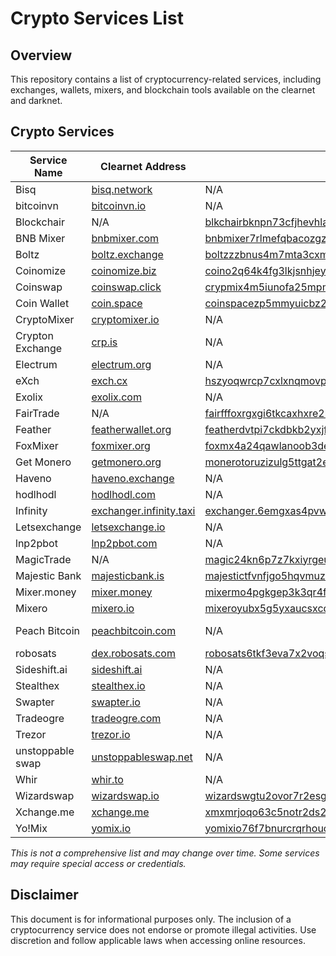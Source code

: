 # Crypto Services List

## Overview
This repository contains a list of cryptocurrency-related services, including exchanges, wallets, mixers, and blockchain tools available on the clearnet and darknet.

## Crypto Services

| Service Name | Clearnet Address | Onion Address | Type | JavaScript Required | Open Source |
|-------------|-----------------|---------------|------|--------------------|-------------|
| Bisq | [bisq.network](https://bisq.network/) | N/A | Exchange | No | Public |
| bitcoinvn | [bitcoinvn.io](https://bitcoinvn.io/) | N/A | Exchange | Yes | Private |
| Blockchair | N/A | [blkchairbknpn73cfjhevhla7rkp4ed5gg2knctvv7it4lioy22defid.onion](http://blkchairbknpn73cfjhevhla7rkp4ed5gg2knctvv7it4lioy22defid.onion/) | Blockchain | No | Private |
| BNB Mixer | [bnbmixer.com](https://www.bnbmixer.com/) | [bnbmixer7rlmefqbacozgzgywq2dhzvfudzu2bort76c6jodmjohnyyd.onion](http://bnbmixer7rlmefqbacozgzgywq2dhzvfudzu2bort76c6jodmjohnyyd.onion/) | Mixer | No | Private |
| Boltz | [boltz.exchange](https://boltz.exchange/) | [boltzzzbnus4m7mta3cxmflnps4fp7dueu2tgurstbvrbt6xswzcocyd.onion](http://boltzzzbnus4m7mta3cxmflnps4fp7dueu2tgurstbvrbt6xswzcocyd.onion/) | Exchange | Yes | Public |
| Coinomize | [coinomize.biz](https://coinomize.biz/) | [coino2q64k4fg3lkjsnhjeydzwykw22a56u5nf2rdfzkjuy3jbwvypqd.onion](http://coino2q64k4fg3lkjsnhjeydzwykw22a56u5nf2rdfzkjuy3jbwvypqd.onion/) | Mixer | No | Private |
| Coinswap | [coinswap.click](https://coinswap.click/) | [crypmix4m5iunofa25mpmiihdb56oaqg57tvrebqatc6otn3w65qhlid.onion](http://crypmix4m5iunofa25mpmiihdb56oaqg57tvrebqatc6otn3w65qhlid.onion/) | Mixer | No | Private |
| Coin Wallet | [coin.space](https://coin.space/) | [coinspacezp5mmyuicbz2hoafbnduj4vzkttq3grn5mnwdue5t343zid.onion](https://coinspacezp5mmyuicbz2hoafbnduj4vzkttq3grn5mnwdue5t343zid.onion/) | Wallet | Yes | Private |
| CryptoMixer | [cryptomixer.io](https://cryptomixer.io/) | N/A | Swapper | No | Private |
| Crypton Exchange | [crp.is](https://crp.is/) | N/A | Exchange | Yes | Private |
| Electrum | [electrum.org](https://electrum.org/) | N/A | Wallet | No | Public |
| eXch | [exch.cx](https://exch.cx/) | [hszyoqwrcp7cxlxnqmovp6vjvmnwj33g4wviuxqzq47emieaxjaperyd.onion](http://hszyoqwrcp7cxlxnqmovp6vjvmnwj33g4wviuxqzq47emieaxjaperyd.onion/) | Exchange | No | Private |
| Exolix | [exolix.com](https://exolix.com/) | N/A | Exchange | Yes | Private |
| FairTrade | N/A | [fairfffoxrgxgi6tkcaxhxre2hpwiuf6autt75ianjkvmcn65dxxydad.onion](http://fairfffoxrgxgi6tkcaxhxre2hpwiuf6autt75ianjkvmcn65dxxydad.onion/) | Escrow | No | Private |
| Feather | [featherwallet.org](https://featherwallet.org/) | [featherdvtpi7ckdbkb2yxjfwx3oyvr3xjz3oo4rszylfzjdg6pbm3id.onion](http://featherdvtpi7ckdbkb2yxjfwx3oyvr3xjz3oo4rszylfzjdg6pbm3id.onion/) | Wallet | No | Public |
| FoxMixer | [foxmixer.org](https://www.foxmixer.org/) | [foxmx4a24qawlanoob3dey6owlqwwwdidky3s2jq5ceeqz434h2balqd.onion](http://foxmx4a24qawlanoob3dey6owlqwwwdidky3s2jq5ceeqz434h2balqd.onion/) | Mixer | No | Private |
| Get Monero | [getmonero.org](https://www.getmonero.org/) | [monerotoruzizulg5ttgat2emf4d6fbmiea25detrmmy7erypseyteyd.onion](http://monerotoruzizulg5ttgat2emf4d6fbmiea25detrmmy7erypseyteyd.onion/) | Wallet | No | Public |
| Haveno | [haveno.exchange](https://haveno.exchange/) | N/A | Exchange | No | Public |
| hodlhodl | [hodlhodl.com](https://hodlhodl.com/) | N/A | Exchange | Yes | Private |
| Infinity | [exchanger.infinity.taxi](https://exchanger.infinity.taxi/) | [exchanger.6emgxas4pvwhegctqemi3b64zhrr7xdryasgbktzrlqo7sc3wbboxdyd.onion](http://exchanger.6emgxas4pvwhegctqemi3b64zhrr7xdryasgbktzrlqo7sc3wbboxdyd.onion/) | Exchange | Yes | Private |
| Letsexchange | [letsexchange.io](https://letsexchange.io/) | N/A | Exchange | Yes | Private |
| lnp2pbot | [lnp2pbot.com](https://lnp2pbot.com/) | N/A | Exchange | No | Public |
| MagicTrade | N/A | [magic24kn6p7z7kxiyrgeuqggejplj2enod6cjjfx3nniq5d4cwkxsid.onion](http://magic24kn6p7z7kxiyrgeuqggejplj2enod6cjjfx3nniq5d4cwkxsid.onion/) | Escrow | No | Private |
| Majestic Bank | [majesticbank.is](https://majesticbank.is/) | [majestictfvnfjgo5hqvmuzynak4kjl5tjs3j5zdabawe6n2aaebldad.onion](http://majestictfvnfjgo5hqvmuzynak4kjl5tjs3j5zdabawe6n2aaebldad.onion/) | Exchange | No | Private |
| Mixer.money | [mixer.money](https://mixer.money/) | [mixermo4pgkgep3k3qr4fz7dhijavxnh6lwgu7gf5qeltpy4unjed2yd.onion](http://mixermo4pgkgep3k3qr4fz7dhijavxnh6lwgu7gf5qeltpy4unjed2yd.onion/) | Mixer | No | Private |
| Mixero | [mixero.io](https://mixero.io/) | [mixeroyubx5g5yxaucsxcd767vn2lnujuuz2dh53quwabukhrok2ekid.onion](http://mixeroyubx5g5yxaucsxcd767vn2lnujuuz2dh53quwabukhrok2ekid.onion/) | Mixer | No | Private |
| Peach Bitcoin | [peachbitcoin.com](https://peachbitcoin.com/) | N/A | Mobile Exchange | No | Public |
| robosats | [dex.robosats.com](https://dex.robosats.com/) | [robosats6tkf3eva7x2voqso3a5wcorsnw34jveyxfqi2fu7oyheasid.onion](http://robosats6tkf3eva7x2voqso3a5wcorsnw34jveyxfqi2fu7oyheasid.onion/) | Exchange | No | Public |
| Sideshift.ai | [sideshift.ai](https://sideshift.ai/) | N/A | Swapper | Yes | Private |
| Stealthex | [stealthex.io](https://stealthex.io/) | N/A | Exchange | Yes | Private |
| Swapter | [swapter.io](https://swapter.io/) | N/A | Exchange | Yes | Private |
| Tradeogre | [tradeogre.com](https://tradeogre.com/) | N/A | Exchange | Yes | Private |
| Trezor | [trezor.io](https://trezor.io/) | N/A | Wallet | Yes | Private |
| unstoppable swap | [unstoppableswap.net](https://unstoppableswap.net/) | N/A | Exchange | No | Public |
| Whir | [whir.to](https://whir.to/) | N/A | Mixer | Yes | Private |
| Wizardswap | [wizardswap.io](https://www.wizardswap.io/) | [wizardswgtu2ovor7r2esg3cxdpt7tv4nrugi32lldv53zmtonbz6sid.onion](http://wizardswgtu2ovor7r2esg3cxdpt7tv4nrugi32lldv53zmtonbz6sid.onion/) | Exchange | No | Private |
| Xchange.me | [xchange.me](https://xchange.me/) | [xmxmrjoqo63c5notr2ds2t3pdpsg4ysqqe6e6uu2pycecmjs4ekzpmyd.onion](http://xmxmrjoqo63c5notr2ds2t3pdpsg4ysqqe6e6uu2pycecmjs4ekzpmyd.onion/) | Exchange | No | Private |
| Yo!Mix | [yomix.io](https://yomix.io/) | [yomixio76f7bnurcrqrhoud5moeu4bvlgukkylixgh2teqllg3mjrqyd.onion](http://yomixio76f7bnurcrqrhoud5moeu4bvlgukkylixgh2teqllg3mjrqyd.onion/) | Mixer | No | Private |

*This is not a comprehensive list and may change over time. Some services may require special access or credentials.*

## Disclaimer
This document is for informational purposes only. The inclusion of a cryptocurrency service does not endorse or promote illegal activities. Use discretion and follow applicable laws when accessing online resources.
